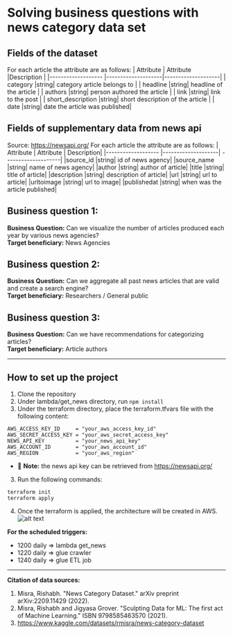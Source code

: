 # Solving business questions with news category data set

## Fields of the dataset

For each article the attribute are as follows:
| Attribute | Attribute |Description |
|------------------- |--------------------|--------------------|
| category |string| category article belongs to |
| headline |string| headline of the article |
| authors |string| person authored the article |
| link |string| link to the post |
| short_description |string| short description of the article |
| date |string| date the article was published|

## Fields of supplementary data from news api
Source: https://newsapi.org/
For each article the attribute are as follows:
| Attribute | Attribute | Description|
|------------------- |--------------------| --------------------|
|source_id	|string| id of news agency|
|source_name	|string| name of news agency|
|author	|string| author of article|
|title	|string| title of article|
|description	|string| description of article|
|url	|string| url to article|
|urltoimage	|string| url to image|
|publishedat	|string| when was the article published|

## Business question 1:

**Business Question:** Can we visualize the number of articles produced each year by various news agencies?<br/>
**Target beneficiary:** News Agencies

## Business question 2:

**Business Question:** Can we aggregate all past news articles that are valid and create a search engine? <br/>
**Target beneficiary:** Researchers / General public

## Business question 3:

**Business Question:** Can we have recommendations for categorizing articles? <br/>
**Target beneficiary:** Article authors

---

## How to set up the project

1. Clone the repository
2. Under lambda/get_news directory, run `npm install`
3. Under the terraform directory, place the terraform.tfvars file with the following content:

```
AWS_ACCESS_KEY_ID     = "your_aws_access_key_id"
AWS_SECRET_ACCESS_KEY = "your_aws_secret_access_key"
NEWS_API_KEY          = "your_news_api_key"
AWS_ACCOUNT_ID        = "your_aws_account_id"
AWS_REGION            = "your_aws_region"
```

- :memo: **Note:** the news api key can be retrieved from https://newsapi.org/

3. Run the following commands:

```
terraform init
terraform apply
```

4. Once the terraform is applied, the architecture will be created in AWS.
   ![alt text](image.jpg)

**For the scheduled triggers:**
- 1200 daily => lambda get_news
- 1220 daily => glue crawler
- 1240 daily => glue ETL job
---

**Citation of data sources:**

1. Misra, Rishabh. "News Category Dataset." arXiv preprint arXiv:2209.11429 (2022).
2. Misra, Rishabh and Jigyasa Grover. "Sculpting Data for ML: The first act of Machine Learning." ISBN 9798585463570 (2021).
3. https://www.kaggle.com/datasets/rmisra/news-category-dataset
